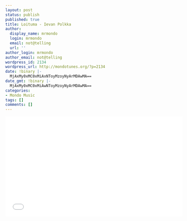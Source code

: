 ```yaml
---
layout: post
status: publish
published: true
title: Loituma - Ievan Polkka
author:
  display_name: mrmondo
  login: mrmondo
  email: not@telling
  url: ''
author_login: mrmondo
author_email: not@telling
wordpress_id: 2134
wordpress_url: http://mondotunes.org/?p=2134
date: !binary |-
  MjAxMy0xMC0xMiAxNToyMzoyNyArMDAwMA==
date_gmt: !binary |-
  MjAxMy0xMC0xMiAwNToyMzoyNyArMDAwMA==
categories:
- Mondo Music
tags: []
comments: []
---
```

<iframe width="560" height="315" src="//www.youtube.com/embed/4om1rQKPijI" frameborder="0"> </iframe>
